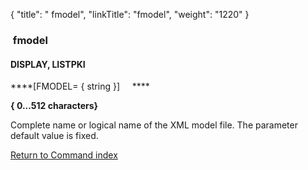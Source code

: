 {
    "title": " fmodel",
    "linkTitle": "fmodel",
    "weight": "1220"
}<span id="fmodel"></span>

###  fmodel

#### DISPLAY, LISTPKI

****\[FMODEL= { string }\]     ****

****{
0...512 characters}****

Complete name or logical name of the XML model file. The parameter default value is fixed.

[Return to Command index](../../)

 
